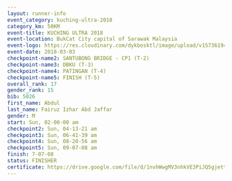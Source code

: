 ```yaml
--- 
layout: runner-info 
event_category: kuching-ultra-2018 
category_km: 50KM 
event-title: KUCHING ULTRA 2018 
event-location: BukCat City capital of Sarawak Malaysia 
event-logo: https://res.cloudinary.com/dykbosktl/image/upload/v1573619473/Logo/kuching-ultra-2018-logo_tlpvm5.png 
event-date: 2018-03-03 
checkpoint-name2: SANTUBONG BRIDGE - CP1 (T-2) 
checkpoint-name3: DBKU (T-3) 
checkpoint-name4: PATINGAN (T-4) 
checkpoint-name5: FINISH (T-5) 
overall_rank: 17
gender_rank: 15
bib: 5026
first_name: Abdul
last_name: Fairuz Izhar Abd Jaffar
gender: M
start: Sun, 02-00-00 am
checkpoint2: Sun, 04-13-21 am
checkpoint3: Sun, 06-41-39 am
checkpoint4: Sun, 08-20-56 am
checkpoint5: Sun, 09-07-08 am
finish: 7-07-08
status: FINISHER
certificate: https://drive.google.com/file/d/1nvhWwgMV3nhkVE3PiJQ5gjettnMEokMV/view?usp=sharing","CERTIFICATE")
--- 
```

